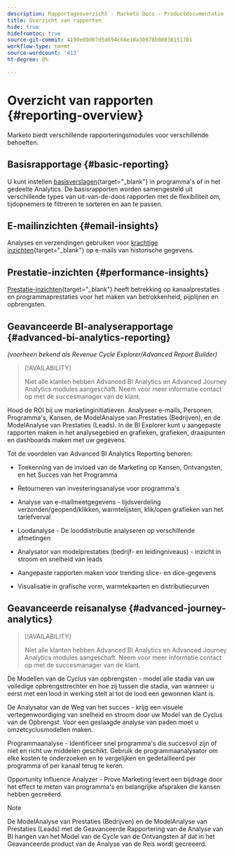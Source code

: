 ```yaml
---
description: Rapportageoverzicht - Marketo Docs - Productdocumentatie
title: Overzicht van rapporten
hide: true
hidefromtoc: true
source-git-commit: 4190e80d67d5d694c66e10a30978b08038151701
workflow-type: tm+mt
source-wordcount: '413'
ht-degree: 0%

---
```



# Overzicht van rapporten {#reporting-overview}

Marketo biedt verschillende rapporteringsmodules voor verschillende behoeften.

## Basisrapportage {#basic-reporting}

U kunt instellen [basisverslagen](/help/marketo/product-docs/reporting/basic-reporting/report-types/report-type-overview.md){target=&quot;_blank&quot;} in programma&#39;s of in het gedeelte Analytics. De basisrapporten worden samengesteld uit verschillende types van uit-van-de-doos rapporten met de flexibiliteit om, tijdopnemers te filtreren te sorteren en aan te passen.

## E-mailinzichten {#email-insights}

Analyses en verzendingen gebruiken voor [krachtige inzichten](/help/marketo/product-docs/reporting/email-insights/email-insights-overview.md){target=&quot;_blank&quot;} op e-mails van historische gegevens.

## Prestatie-inzichten {#performance-insights}

[Prestatie-inzichten](/help/marketo/product-docs/reporting/performance-insights/performance-insights-overview.md){target=&quot;_blank&quot;} heeft betrekking op kanaalprestaties en programmaprestaties voor het maken van betrokkenheid, pijplijnen en opbrengsten.

## Geavanceerde BI-analyserapportage {#advanced-bi-analytics-reporting}

_(voorheen bekend als Revenue Cycle Explorer/Advanced Report Builder)_

>[!AVAILABILITY]
>
>Niet alle klanten hebben Advanced BI Analytics en Advanced Journey Analytics modules aangeschaft. Neem voor meer informatie contact op met de succesmanager van de klant.

Houd de ROI bij uw marketinginitiatieven. Analyseer e-mails, Personen, Programma&#39;s, Kansen, de ModelAnalyse van Prestaties (Bedrijven), en de ModelAnalyse van Prestaties (Leads). In de BI Explorer kunt u aangepaste rapporten maken in het analysegebied en grafieken, grafieken, draaipunten en dashboards maken met uw gegevens.

Tot de voordelen van Advanced BI Analytics Reporting behoren:

* Toekenning van de invloed van de Marketing op Kansen, Ontvangsten, en het Succes van het Programma

* Retourneren van investeringsanalyse voor programma&#39;s

* Analyse van e-mailmeetgegevens - tijdsverdeling verzonden/geopend/klikken, warmtelijsten, klik/open grafieken van het tariefverval

* Loodanalyse - De looddistributie analyseren op verschillende afmetingen

* Analysator van modelprestaties (bedrijf- en leidingniveaus) - inzicht in stroom en snelheid van leads

* Aangepaste rapporten maken voor trending slice- en dice-gegevens

* Visualisatie in grafische vorm, warmtekaarten en distributiecurven

## Geavanceerde reisanalyse {#advanced-journey-analytics}

>[!AVAILABILITY]
>
>Niet alle klanten hebben Advanced BI Analytics en Advanced Journey Analytics modules aangeschaft. Neem voor meer informatie contact op met de succesmanager van de klant.

De Modellen van de Cyclus van opbrengsten - model alle stadia van uw volledige opbrengsttrechter en hoe zij tussen die stadia, van wanneer u eerst met een lood in werking stelt al tot de lood een gewonnen klant is.

De Analysator van de Weg van het succes - krijg een visuele vertegenwoordiging van snelheid en stroom door uw Model van de Cyclus van de Opbrengst. Voor een geslaagde analyse van paden moet u omzetcyclusmodellen maken.

Programmaanalyse - Identificeer snel programma&#39;s die succesvol zijn of niet en richt uw middelen geschikt. Gebruik de programmaanalysator om elke kosten te onderzoeken en te vergelijken en gedetailleerd per programma of per kanaal terug te keren.

Opportunity Influence Analyzer - Prove Marketing levert een bijdrage door het effect te meten van programma&#39;s en belangrijke afspraken die kansen hebben gecreëerd.

>[!NOTE]
>
>De ModelAnalyse van Prestaties (Bedrijven) en de ModelAnalyse van Prestaties (Leads) met de Geavanceerde Rapportering van de Analyse van BI hangen van het Model van de Cycle van de Ontvangsten af dat in het Geavanceerde product van de Analyse van de Reis wordt gecreeerd.





